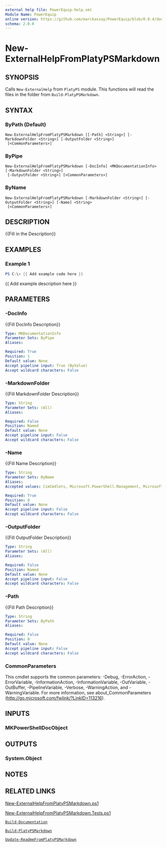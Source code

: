 ```yaml
---
external help file: PowerEquip-help.xml
Module Name: PowerEquip
online version: https://github.com/marckassay/PowerEquip/blob/0.0.4/docs/New-ExternalHelpFromPlatyPSMarkdown.md
schema: 2.0.0
---
```


# New-ExternalHelpFromPlatyPSMarkdown

## SYNOPSIS
Calls `New-ExternalHelp` from `PlatyPS` module. This functions will read the files in the folder from `Build-PlatyPSMarkdown`.

## SYNTAX

### ByPath (Default)
```
New-ExternalHelpFromPlatyPSMarkdown [[-Path] <String>] [-MarkdownFolder <String>] [-OutputFolder <String>]
 [<CommonParameters>]
```

### ByPipe
```
New-ExternalHelpFromPlatyPSMarkdown [-DocInfo] <MKDocumentationInfo> [-MarkdownFolder <String>]
 [-OutputFolder <String>] [<CommonParameters>]
```

### ByName
```
New-ExternalHelpFromPlatyPSMarkdown [-MarkdownFolder <String>] [-OutputFolder <String>] [-Name] <String>
 [<CommonParameters>]
```

## DESCRIPTION
{{Fill in the Description}}

## EXAMPLES

### Example 1
```powershell
PS C:\> {{ Add example code here }}
```

{{ Add example description here }}

## PARAMETERS

### -DocInfo
{{Fill DocInfo Description}}

```yaml
Type: MKDocumentationInfo
Parameter Sets: ByPipe
Aliases:

Required: True
Position: 1
Default value: None
Accept pipeline input: True (ByValue)
Accept wildcard characters: False
```

### -MarkdownFolder
{{Fill MarkdownFolder Description}}

```yaml
Type: String
Parameter Sets: (All)
Aliases:

Required: False
Position: Named
Default value: None
Accept pipeline input: False
Accept wildcard characters: False
```

### -Name
{{Fill Name Description}}

```yaml
Type: String
Parameter Sets: ByName
Aliases:
Accepted values: CimCmdlets, Microsoft.PowerShell.Management, Microsoft.PowerShell.Utility, PowerEquip, Pester, Plaster, Plaster, platyPS, posh-git, PSReadLine

Required: True
Position: 0
Default value: None
Accept pipeline input: False
Accept wildcard characters: False
```

### -OutputFolder
{{Fill OutputFolder Description}}

```yaml
Type: String
Parameter Sets: (All)
Aliases:

Required: False
Position: Named
Default value: None
Accept pipeline input: False
Accept wildcard characters: False
```

### -Path
{{Fill Path Description}}

```yaml
Type: String
Parameter Sets: ByPath
Aliases:

Required: False
Position: 0
Default value: None
Accept pipeline input: False
Accept wildcard characters: False
```

### CommonParameters
This cmdlet supports the common parameters: -Debug, -ErrorAction, -ErrorVariable, -InformationAction, -InformationVariable, -OutVariable, -OutBuffer, -PipelineVariable, -Verbose, -WarningAction, and -WarningVariable. For more information, see about_CommonParameters (http://go.microsoft.com/fwlink/?LinkID=113216).

## INPUTS

### MKPowerShellDocObject

## OUTPUTS

### System.Object

## NOTES

## RELATED LINKS

[New-ExternalHelpFromPlatyPSMarkdown.ps1](https://github.com/marckassay/PowerEquip/blob/0.0.4/src/documentation/New-ExternalHelpFromPlatyPSMarkdown.ps1)

[New-ExternalHelpFromPlatyPSMarkdown.Tests.ps1](https://github.com/marckassay/PowerEquip/blob/0.0.4/test/documentation/New-ExternalHelpFromPlatyPSMarkdown.Tests.ps1)

[`Build-Documentation`](https://github.com/marckassay/PowerEquip/blob/0.0.4/docs/Build-Documentation.md)

[`Build-PlatyPSMarkdown`](https://github.com/marckassay/PowerEquip/blob/0.0.4/docs/Build-PlatyPSMarkdown.md)

[`Update-ReadmeFromPlatyPSMarkdown`](https://github.com/marckassay/PowerEquip/blob/0.0.4/docs/Update-ReadmeFromPlatyPSMarkdown.md)
